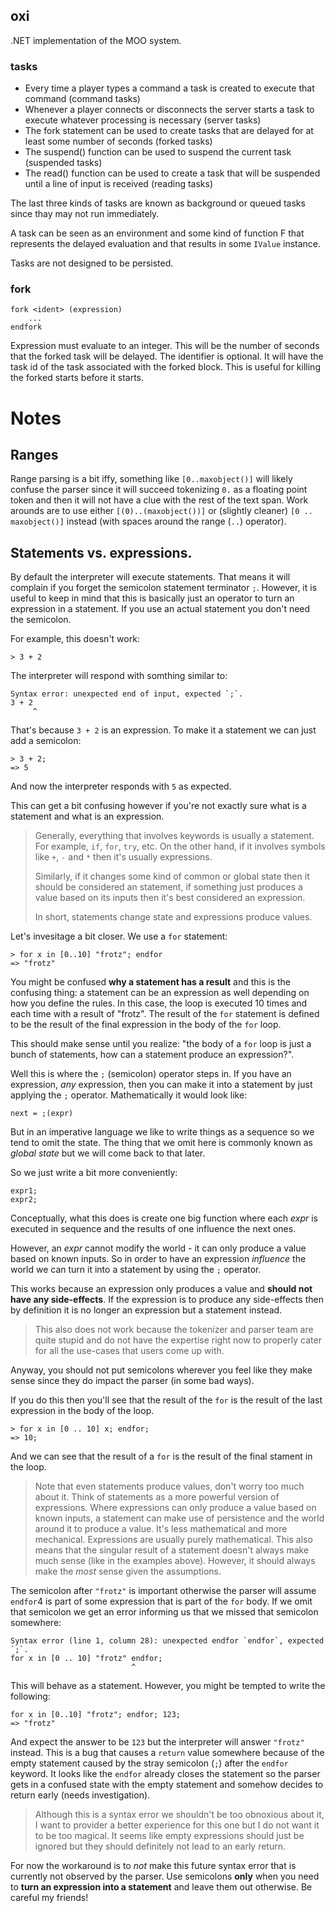 ## oxi
.NET implementation of the MOO system.

### tasks
* Every time a player types a command a task is created to execute that command (command tasks)
* Whenever a player connects or disconnects the server starts a task to execute whatever processing is necessary (server tasks)
* The fork statement can be used to create tasks that are delayed for at least some number of seconds (forked tasks)
* The suspend() function can be used to suspend the current task (suspended tasks)
* The read() function can be used to create a task that will be suspended until a line of input is received (reading tasks)

The last three kinds of tasks are known as background or queued tasks since thay may not run immediately.

A task can be seen as an environment and some kind of function F that represents the delayed evaluation and that results in some `IValue` instance.

Tasks are not designed to be persisted.

### fork
```
fork <ident> (expression)
    ...
endfork
```

Expression must evaluate to an integer. This will be the number of seconds that the forked task will be delayed. The identifier is optional. It will have the task id of the task associated with the forked block. This is useful for killing the forked starts before it starts.

# Notes
## Ranges
Range parsing is a bit iffy, something like `[0..maxobject()]` will likely confuse the parser since it will succeed tokenizing `0.` as a floating point token and then it will not have a clue with the rest of the text span. Work arounds are to use either `[(0)..(maxobject())]` or (slightly cleaner) `[0 .. maxobject()]` instead (with spaces around the range (`..`) operator).

## Statements vs. expressions.
By default the interpreter will execute statements. That means it will complain if you forget the semicolon statement terminator `;`. However, it is useful to keep in mind that this is basically just an operator to turn an expression in a statement. If you use an actual statement you don't need the semicolon.

For example, this doesn't work:
```
> 3 + 2
```

The interpreter will respond with somthing similar to:
```
Syntax error: unexpected end of input, expected `;`.
3 + 2
     ^
```

That's because `3 + 2` is an expression. To make it a statement we can just add a semicolon:
```
> 3 + 2;
=> 5
```

And now the interpreter responds with `5` as expected.

This can get a bit confusing however if you're not exactly sure what is a statement and what is an expression. 

> Generally, everything that involves keywords is usually a statement. For example, `if`, `for`, `try`, etc. On the other hand, if it involves symbols like `+`, `-` and `*` then it's usually expressions. 
>
> Similarly, if it changes some kind of common or global state then it should be considered an statement, if something just produces a value based on its inputs then it's best considered an expression. 
>
> In short, statements change state and expressions produce values.

Let's invesitage a bit closer. We use a `for` statement:
```
> for x in [0..10] "frotz"; endfor
=> "frotz"
```

You might be confused **why a statement has a result** and this is the confusing thing: a statement can be an expression as well depending on how you define the rules. In this case, the loop is executed 10 times and each time with a result of "frotz". The result of the `for` statement is defined to be the result of the final expression in the body of the `for` loop.

This should make sense until you realize: "the body of a `for` loop is just a bunch of statements, how can a statement produce an expression?".

Well this is where the `;` (semicolon) operator steps in. If you have an expression, *any* expression, then you can make it into a statement by just applying the `;` operator. Mathematically it would look like:
```
next = ;(expr)
```

But in an imperative language we like to write things as a sequence so we tend to omit the state. The thing that we omit here is commonly known as *global state* but we will come back to that later.

So we just write a bit more conveniently:
```
expr1;
expr2;
```

Conceptually, what this does is create one big function where each *expr* is executed in sequence and the results of one influence the next ones.

However, an *expr* cannot modify the world - it can only produce a value based on known inputs. So in order to have an expression *influence* the world we can turn it into a statement by using the `;` operator.

This works because an expression only produces a value and **should not have any side-effects**. If the expression is to produce any side-effects then by definition it is no longer an expression but a statement instead.

> This also does not work because the tokenizer and parser team are quite stupid and do not have the expertise right now to properly cater for all the use-cases that users come up with.

Anyway, you should not put semicolons wherever you feel like they make sense since they do impact the parser (in some bad ways).

If you do this then you'll see that the result of the `for` is the result of the last expression in the body of the loop.
```
> for x in [0 .. 10] x; endfor;
=> 10;
```

And we can see that the result of a `for` is the result of the final stament in the loop. 

> Note that even statements produce values, don't worry too much about it. Think of statements as a more powerful version of expressions. Where expressions can only produce a value based on known inputs, a statement can make use of persistence and the world around it to produce a value. It's less mathematical and more mechanical. Expressions are usually purely mathematical. This also means that the singular result of a statement doesn't always make much sense (like in the examples above). However, it should always make the *most* sense given the assumptions.

The semicolon after `"frotz"` is important otherwise the parser will assume `endfor`4 is part of some expression that is part of the `for` body. If we omit that semicolon we get an error informing us that we missed that semicolon somewhere:
```
Syntax error (line 1, column 28): unexpected endfor `endfor`, expected `;`.
for x in [0 .. 10] "frotz" endfor;
                           ^
```

This will behave as a statement. However, you might be tempted to write the following:
```
for x in [0..10] "frotz"; endfor; 123;
=> "frotz"
```
And expect the answer to be `123` but the interpreter will answer `"frotz"` instead. This is a bug that causes a `return` value somewhere because of the empty statement caused by the stray semicolon (`;`) after the `endfor` keyword. It looks like the `endfor` already closes the statement so the parser gets in a confused state with the empty statement and somehow decides to return early (needs investigation).

> Although this is a syntax error we shouldn't be too obnoxious about it, I want to provider a better experience for this one but I do not want it to be too magical. It seems like empty expressions should just be ignored but they should definitely not lead to an early return.

For now the workaround is to *not* make this future syntax error that is currently not observed by the parser. Use semicolons **only** when you need to **turn an expression into a statement** and leave them out otherwise. Be careful my friends!
